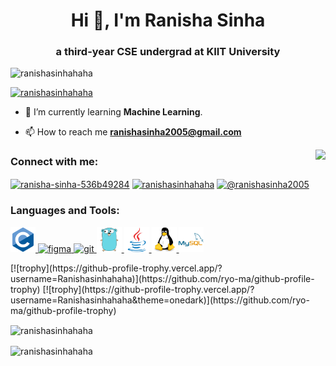 <h1 align="center">Hi 👋, I'm Ranisha Sinha</h1>
<h3 align="center">a third-year CSE undergrad at KIIT University</h3>

<p align="left"> <img src="https://komarev.com/ghpvc/?username=ranishasinhahaha&label=Profile%20views&color=0e75b6&style=flat" alt="ranishasinhahaha" /> </p>

<p align="left"> <a href="https://github.com/ryo-ma/github-profile-trophy"><img src="https://github-profile-trophy.vercel.app/?username=ranishasinhahaha" alt="ranishasinhahaha" /></a> </p>

- 🌱 I’m currently learning **Machine Learning**. 

- 📫 How to reach me **ranishasinha2005@gmail.com**

<img align="right" height="150" src="https://i.imgflip.com/65efzo.gif"  />

<h3 align="left">Connect with me:</h3>
<p align="left">
<a href="https://linkedin.com/in/ranisha-sinha-536b49284" target="blank"><img align="center" src="https://raw.githubusercontent.com/rahuldkjain/github-profile-readme-generator/master/src/images/icons/Social/linked-in-alt.svg" alt="ranisha-sinha-536b49284" height="30" width="40" /></a>
<a href="https://instagram.com/ranishasinhahaha" target="blank"><img align="center" src="https://raw.githubusercontent.com/rahuldkjain/github-profile-readme-generator/master/src/images/icons/Social/instagram.svg" alt="ranishasinhahaha" height="30" width="40" /></a>
<a href="https://medium.com/@ranishasinha2005" target="blank"><img align="center" src="https://raw.githubusercontent.com/rahuldkjain/github-profile-readme-generator/master/src/images/icons/Social/medium.svg" alt="@ranishasinha2005" height="30" width="40" /></a>
</p>

<h3 align="left">Languages and Tools:</h3>
<p align="left"> <a href="https://www.cprogramming.com/" target="_blank" rel="noreferrer"> <img src="https://raw.githubusercontent.com/devicons/devicon/master/icons/c/c-original.svg" alt="c" width="40" height="40"/> </a> <a href="https://www.figma.com/" target="_blank" rel="noreferrer"> <img src="https://www.vectorlogo.zone/logos/figma/figma-icon.svg" alt="figma" width="40" height="40"/> </a> <a href="https://git-scm.com/" target="_blank" rel="noreferrer"> <img src="https://www.vectorlogo.zone/logos/git-scm/git-scm-icon.svg" alt="git" width="40" height="40"/> </a> <a href="https://golang.org" target="_blank" rel="noreferrer"> <img src="https://raw.githubusercontent.com/devicons/devicon/master/icons/go/go-original.svg" alt="go" width="40" height="40"/> </a> <a href="https://www.java.com" target="_blank" rel="noreferrer"> <img src="https://raw.githubusercontent.com/devicons/devicon/master/icons/java/java-original.svg" alt="java" width="40" height="40"/> </a> <a href="https://www.linux.org/" target="_blank" rel="noreferrer"> <img src="https://raw.githubusercontent.com/devicons/devicon/master/icons/linux/linux-original.svg" alt="linux" width="40" height="40"/> </a> <a href="https://www.mysql.com/" target="_blank" rel="noreferrer"> <img src="https://raw.githubusercontent.com/devicons/devicon/master/icons/mysql/mysql-original-wordmark.svg" alt="mysql" width="40" height="40"/> </a> </p>
[![trophy](https://github-profile-trophy.vercel.app/?username=Ranishasinhahaha)](https://github.com/ryo-ma/github-profile-trophy)
[![trophy](https://github-profile-trophy.vercel.app/?username=Ranishasinhahaha&theme=onedark)](https://github.com/ryo-ma/github-profile-trophy)


<p><img align="center" src="https://github-readme-stats.vercel.app/api/top-langs?username=ranishasinhahaha&show_icons=true&locale=en&layout=compact" alt="ranishasinhahaha" /></p>

<p><img align="center" src="https://github-readme-streak-stats.herokuapp.com/?user=ranishasinhahaha&" alt="ranishasinhahaha" /></p>
